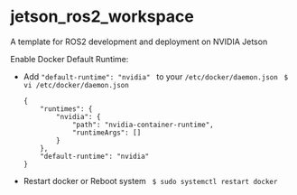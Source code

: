 # jetson_ros2_workspace
A template for ROS2 development and deployment on NVIDIA Jetson

Enable Docker Default Runtime:
- Add ```"default-runtime": "nvidia" ``` to your ```/etc/docker/daemon.json``` ``` $ vi /etc/docker/daemon.json```
    ``` 
    {
        "runtimes": {
            "nvidia": {
                "path": "nvidia-container-runtime",
                "runtimeArgs": []
            }
        },
        "default-runtime": "nvidia"
    }
    ```
- Restart docker or Reboot system ``` $ sudo systemctl restart docker```